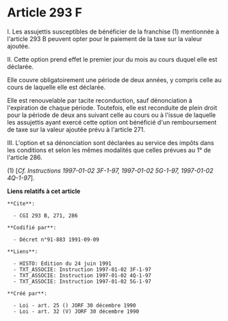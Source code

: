 # Article 293 F

I. Les assujettis susceptibles de bénéficier de la franchise (1) mentionnée à l'article 293 B peuvent opter pour le paiement
de la taxe sur la valeur ajoutée.

II. Cette option prend effet le premier jour du mois au cours duquel elle est déclarée.

Elle couvre obligatoirement une période de deux années, y compris celle au cours de laquelle elle est déclarée.

Elle est renouvelable par tacite reconduction, sauf dénonciation à l'expiration de chaque période. Toutefois, elle est
reconduite de plein droit pour la période de deux ans suivant celle au cours ou à l'issue de laquelle les assujettis ayant
exercé cette option ont bénéficié d'un remboursement de taxe sur la valeur ajoutée prévu à l'article 271.

III. L'option et sa dénonciation sont déclarées au service des impôts dans les conditions et selon les mêmes modalités que
celles prévues au 1° de l'article 286.

(1) [*Cf. Instructions 1997-01-02 3F-1-97, 1997-01-02 5G-1-97, 1997-01-02 4Q-1-97*].

**Liens relatifs à cet article**

	**Cite**:

	  - CGI 293 B, 271, 286

	**Codifié par**:

	  - Décret n°91-883 1991-09-09

	**Liens**:

	  - HISTO: Edition du 24 juin 1991
	  - TXT_ASSOCIE: Instruction 1997-01-02 3F-1-97
	  - TXT_ASSOCIE: Instruction 1997-01-02 4Q-1-97
	  - TXT_ASSOCIE: Instruction 1997-01-02 5G-1-97

	**Créé par**:

	  - Loi - art. 25 () JORF 30 décembre 1990
	  - Loi - art. 32 (V) JORF 30 décembre 1990

